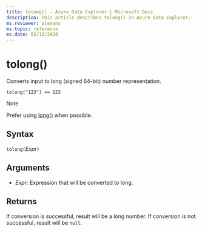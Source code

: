 ```yaml
---
title: tolong() - Azure Data Explorer | Microsoft Docs
description: This article describes tolong() in Azure Data Explorer.
ms.reviewer: alexans
ms.topic: reference
ms.date: 02/13/2020
---
```

# tolong()

Converts input to long (signed 64-bit) number representation.

```kusto
tolong("123") == 123
```

> [!NOTE]
> Prefer using [long()](./scalar-data-types/long.md) when possible.

## Syntax

`tolong(`*Expr*`)`

## Arguments

* *Expr*: Expression that will be converted to long. 

## Returns

If conversion is successful, result will be a long number.
If conversion is not successful, result will be `null`.
 